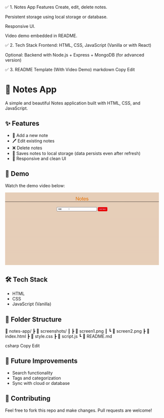✅ 1. Notes App Features
Create, edit, delete notes.

Persistent storage using local storage or database.

Responsive UI.

Video demo embedded in README.

✅ 2. Tech Stack
Frontend: HTML, CSS, JavaScript (Vanilla or with React)

Optional: Backend with Node.js + Express + MongoDB (for advanced version)

✅ 3. README Template (With Video Demo)
markdown
Copy
Edit
# 📝 Notes App

A simple and beautiful Notes application built with HTML, CSS, and JavaScript.

## ✨ Features
- 📝 Add a new note
- 🖊️ Edit existing notes
- ❌ Delete notes
- 💾 Saves notes to local storage (data persists even after refresh)
- 🎨 Responsive and clean UI

## 🚀 Demo

Watch the demo video below:

<img src = "outputv.gif">




## 🛠️ Tech Stack
- HTML
- CSS
- JavaScript (Vanilla)

## 📁 Folder Structure
📁 notes-app/ ┣ 📁 screenshots/ ┃ ┣ 📜 screen1.png ┃ ┗ 📜 screen2.png ┣ 📜 index.html ┣ 📜 style.css ┣ 📜 script.js ┗ 📜 README.md

csharp
Copy
Edit

## 🚧 Future Improvements
- Search functionality
- Tags and categorization
- Sync with cloud or database

## 🤝 Contributing
Feel free to fork this repo and make changes. Pull requests are welcome!




